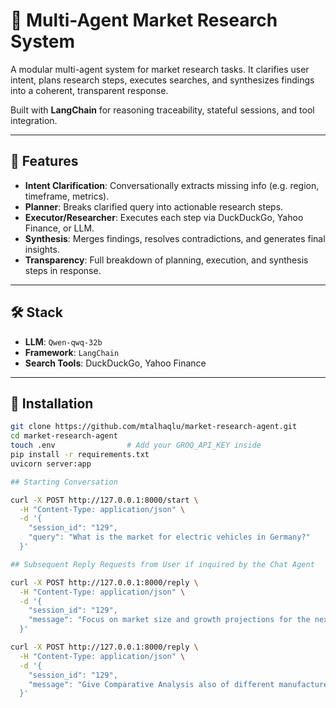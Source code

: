 # 🧠 Multi-Agent Market Research System

A modular multi-agent system for market research tasks. It clarifies user intent, plans research steps, executes searches, and synthesizes findings into a coherent, transparent response.

Built with **LangChain** for reasoning traceability, stateful sessions, and tool integration.

---

## 🔧 Features

- **Intent Clarification**: Conversationally extracts missing info (e.g. region, timeframe, metrics).
- **Planner**: Breaks clarified query into actionable research steps.
- **Executor/Researcher**: Executes each step via DuckDuckGo, Yahoo Finance, or LLM.
- **Synthesis**: Merges findings, resolves contradictions, and generates final insights.
- **Transparency**: Full breakdown of planning, execution, and synthesis steps in response.

---

## 🛠️ Stack

- **LLM**: `Qwen-qwq-32b`
- **Framework**: `LangChain`
- **Search Tools**: DuckDuckGo, Yahoo Finance

---

## 📁 Installation

```bash
git clone https://github.com/mtalhaqlu/market-research-agent.git
cd market-research-agent
touch .env                # Add your GROQ_API_KEY inside
pip install -r requirements.txt
uvicorn server:app

## Starting Conversation

curl -X POST http://127.0.0.1:8000/start \
  -H "Content-Type: application/json" \
  -d '{
    "session_id": "129",
    "query": "What is the market for electric vehicles in Germany?"
  }'

## Subsequent Reply Requests from User if inquired by the Chat Agent

curl -X POST http://127.0.0.1:8000/reply \
  -H "Content-Type: application/json" \
  -d '{
    "session_id": "129",
    "message": "Focus on market size and growth projections for the next 5 years"
  }'

curl -X POST http://127.0.0.1:8000/reply \
  -H "Content-Type: application/json" \
  -d '{
    "session_id": "129",
    "message": "Give Comparative Analysis also of different manufacturers and assume remaining things"
  }'
